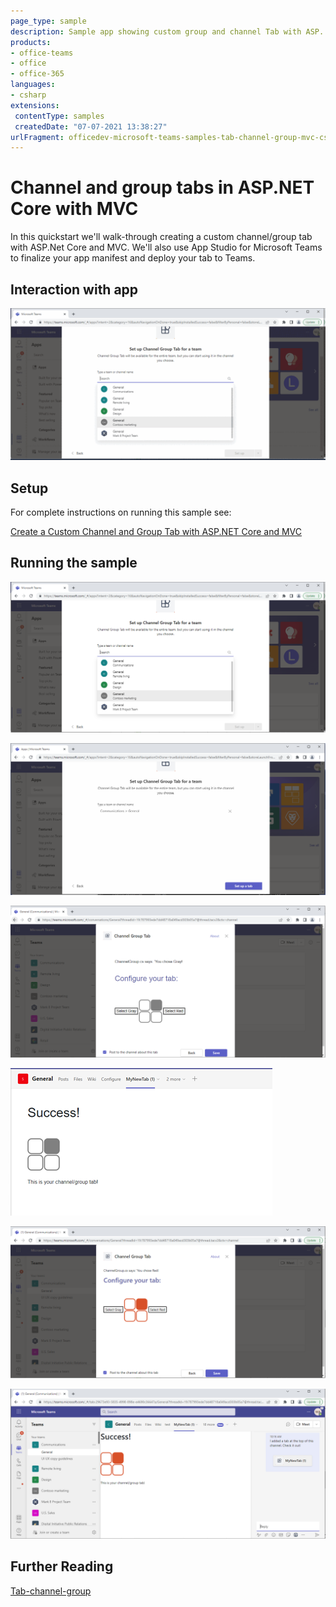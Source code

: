 ```yaml
---
page_type: sample
description: Sample app showing custom group and channel Tab with ASP. NET Core
products:
- office-teams
- office
- office-365
languages:
- csharp
extensions:
 contentType: samples
 createdDate: "07-07-2021 13:38:27"
urlFragment: officedev-microsoft-teams-samples-tab-channel-group-mvc-csharp
---
```


# Channel and group tabs in ASP.NET Core with MVC

In this quickstart we'll walk-through creating a custom channel/group tab with ASP.Net Core and MVC. We'll also use App Studio for Microsoft Teams to finalize your app manifest and deploy your tab to Teams.

## Interaction with app

![configureteams](Images/ChannelGroupTabModule.gif)

## Setup

For complete instructions on running this sample see:

[Create a Custom Channel and Group Tab with ASP.NET Core and MVC](https://docs.microsoft.com/en-us/microsoftteams/platform/tabs/how-to/create-channel-group-tab?pivots=mvc-csharp)

## Running the sample

![configureteams](Images/configureteams.png)

![setuptab](Images/setuptab.png)

![Greyconfigure](Images/Greyconfigure.png)

![GreyTab](Images/GreyTab.png)

![Redconfigure](Images/Redconfigure.png)

![RedTab](Images/RedTab.png)

## Further Reading
[Tab-channel-group](https://learn.microsoft.com/en-us/microsoftteams/platform/tabs/what-are-tabs)

